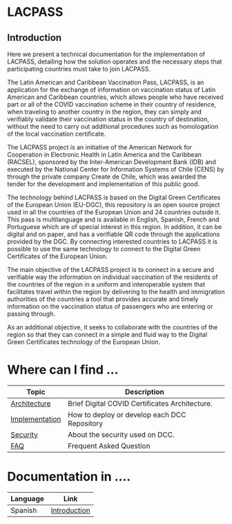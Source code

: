 
# LACPASS

## Introduction

Here we present a technical documentation for the implementation of LACPASS, detailing how the solution operates and the necessary steps that participating countries must take to join LACPASS.

The Latin American and Caribbean Vaccination Pass, LACPASS, is an application for the exchange of information on vaccination status of Latin American and Caribbean countries, which allows people who have received part or all of the COVID vaccination scheme in their country of residence, when traveling to another country in the region, they can simply and verifiably validate their vaccination status in the country of destination, without the need to carry out additional procedures such as homologation of the local vaccination certificate.

The LACPASS project is an initiative of the American Network for Cooperation in Electronic Health in Latin America and the Caribbean (RACSEL), sponsored by the Inter-American Development Bank (IDB) and executed by the National Center for Information Systems of Chile (CENS) by through the private company Create de Chile, which was awarded the tender for the development and implementation of this public good.

The technology behind LACPASS is based on the Digital Green Certificates of the European Union (EU-DGC), this repository is an open source project used in all the countries of the European Union and 24 countries outside it. This pass is multilanguage and is available in English, Spanish, French and Portuguese which are of special interest in this region. In addition, it can be digital and on paper, and has a verifiable QR code through the applications provided by the DGC. By connecting interested countries to LACPASS it is possible to use the same technology to connect to the Digital Green Certificates of the European Union.

The main objective of the LACPASS project is to connect in a secure and verifiable way the information on individual vaccination of the residents of the countries of the region in a uniform and interoperable system that facilitates travel within the region by delivering to the health and immigration authorities of the countries a tool that provides accurate and timely information on the vaccination status of passengers who are entering or passing through.

As an additional objective, it seeks to collaborate with the countries of the region so that they can connect in a simple and fluid way to the Digital Green Certificates technology of the European Union.

# Where can I find ...

| Topic                                            | Description                                                                  |
|-------------------------------------------------|------------------------------------------------------------------------------|
| [Architecture]                                  | Brief Digital COVID Certificates Architecture.                               |
| [Implementation]                                | How to deploy or develop each DCC Repository                                 |
| [Security]                                      | About the security used on DCC.                                              |
| [FAQ]                                           | Frequent Asked Question                                                      |

[architecture]: ./doc/en/architecture.md
[implementation]: ./doc/en/implementation.md
[security]: ./doc/en/security.md
[faq]: ./doc/en/faq.md

# Documentation in ....

| Language                | Link                                            |
|-------------------------|-------------------------------------------------|
| Spanish                 | [Introduction]                                  |

[Introduction]: ./doc/es/introduction.md